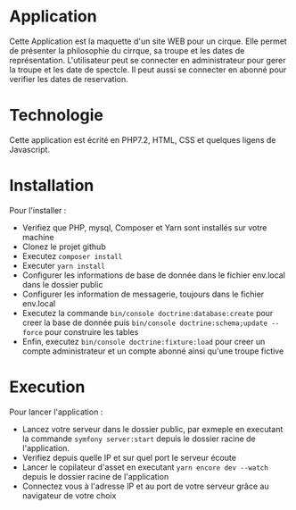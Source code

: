 # Application
Cette Application est la maquette d'un site WEB pour un cirque.
Elle permet de présenter la philosophie du cirrque, sa troupe et les dates de représentation.
L'utilisateur peut se connecter en administrateur pour gerer la troupe et les date de spectcle. Il peut aussi se connecter en abonné pour verifier les dates de reservation.

# Technologie
Cette application est écrité en PHP7.2, HTML, CSS et quelques ligens de Javascript.

# Installation
Pour l'installer :
* Verifiez que PHP, mysql, Composer et Yarn sont installés sur votre machine  
* Clonez le projet github  
* Executez ```composer install```  
* Executer ```yarn install```
* Configurer les informations de base de donnée dans le fichier env.local dans le dossier public
* Configurer les information de messagerie, toujours dans le fichier env.local
* Executez la commande ```bin/console doctrine:database:create``` pour creer la base de donnée puis ```bin/console doctrine:schema;update --force``` pour construire les tables
* Enfin, executez ```bin/console doctrine:fixture:load``` pour creer un compte administrateur et un compte abonné ainsi qu'une troupe fictive

# Execution
Pour lancer l'application :
* Lancez votre serveur dans le dossier public, par exmeple en executant la commande ```symfony server:start``` depuis le dossier racine de l'application. 
* Verifiez depuis quelle IP et sur quel port le serveur écoute
* Lancer le copilateur d'asset en executant ```yarn encore dev --watch``` depuis le dossier racine de l'application
* Connectez vous à l'adresse IP et au port de votre serveur grâce au navigateur de votre choix
